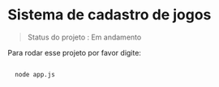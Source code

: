 <h1> Sistema de cadastro de jogos </h1>

> Status do projeto : Em andamento 

Para rodar esse projeto por favor digite: 

```

  node app.js
  
```
